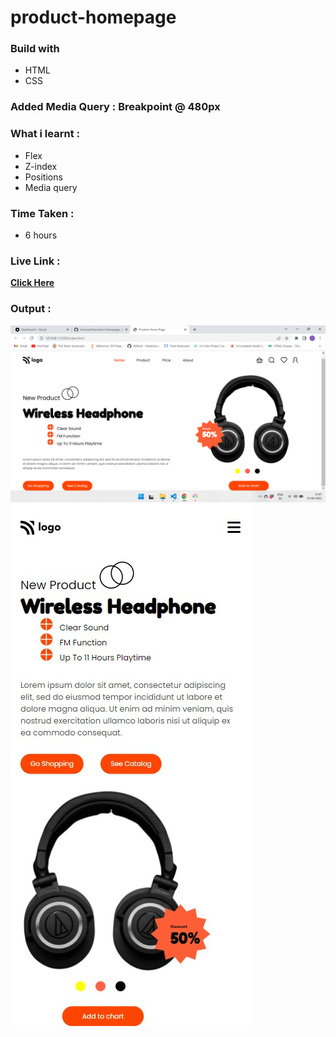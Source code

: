 # product-homepage

### Build with

- HTML
- CSS

### Added Media Query : **Breakpoint @ 480px**

### What i learnt :

- Flex
- Z-index
- Positions
- Media query

### Time Taken :

- 6 hours

### Live Link :

[**Click Here**](https://product-homepage-six.vercel.app/)

### Output :

![Output](./my-output-lg.png)
![Output](./my-output-sm.png)
